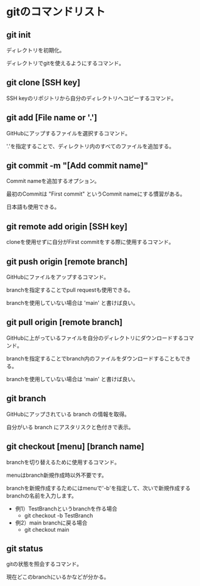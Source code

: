 # gitのコマンドリスト

## git init
ディレクトリを初期化。

ディレクトリでgitを使えるようにするコマンド。

## git clone [SSH key]
SSH keyのリポジトリから自分のディレクトリへコピーするコマンド。

## git add [File name or '.']
GitHubにアップするファイルを選択するコマンド。

'.'を指定することで、ディレクトリ内のすべてのファイルを追加する。

## git commit -m "[Add commit name]"
Commit nameを追加するオプション。

最初のCommitは "First commit" というCommit nameにする慣習がある。

日本語も使用できる。

## git remote add origin [SSH key]
cloneを使用せずに自分がFirst commitをする際に使用するコマンド。

## git push origin [remote branch]
GitHubにファイルをアップするコマンド。

branchを指定することでpull requestも使用できる。

branchを使用していない場合は 'main' と書けば良い。

## git pull origin [remote branch]
GitHubに上がっているファイルを自分のディレクトリにダウンロードするコマンド。

branchを指定することでbranch内のファイルをダウンロードすることもできる。

branchを使用していない場合は 'main' と書けば良い。

## git branch
GitHubにアップされている branch の情報を取得。

自分がいる branch にアスタリスクと色付きで表示。

## git checkout [menu] [branch name]
branchを切り替えるために使用するコマンド。

menuはbranch新規作成時以外不要です。

branchを新規作成するためにはmenuで'-b'を指定して、次いで新規作成するbranchの名前を入力します。
 - 例1）TestBranchというbranchを作る場合
	- git checkout -b TestBranch
 - 例2）main branchに戻る場合
    - git checkout main

## git status
gitの状態を照会するコマンド。

現在どこのbranchにいるかなどが分かる。
    